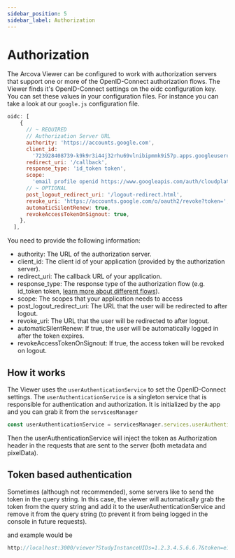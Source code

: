 ```yaml
---
sidebar_position: 5
sidebar_label: Authorization
---
```


# Authorization
The Arcova Viewer can be configured to work with authorization servers that support one or more of the OpenID-Connect authorization flows. The Viewer finds it's OpenID-Connect settings on the oidc configuration key. You can set these values in your configuration files. For instance you can take a look at our
`google.js` configuration file.


```js
oidc: [
    {
      // ~ REQUIRED
      // Authorization Server URL
      authority: 'https://accounts.google.com',
      client_id:
        '723928408739-k9k9r3i44j32rhu69vlnibipmmk9i57p.apps.googleusercontent.com',
      redirect_uri: '/callback',
      response_type: 'id_token token',
      scope:
        'email profile openid https://www.googleapis.com/auth/cloudplatformprojects.readonly https://www.googleapis.com/auth/cloud-healthcare', // email profile openid
      // ~ OPTIONAL
      post_logout_redirect_uri: '/logout-redirect.html',
      revoke_uri: 'https://accounts.google.com/o/oauth2/revoke?token=',
      automaticSilentRenew: true,
      revokeAccessTokenOnSignout: true,
    },
  ],
```

You need to provide the following information:
- authority: The URL of the authorization server.
- client_id: The client id of your application (provided by the authorization server).
- redirect_uri: The callback URL of your application.
- response_type: The response type of the authorization flow (e.g. id_token token, [learn more about different flows](https://darutk.medium.com/diagrams-of-all-the-openid-connect-flows-6968e3990660)).
- scope: The scopes that your application needs to access
- post_logout_redirect_uri: The URL that the user will be redirected to after logout.
- revoke_uri: The URL that the user will be redirected to after logout.
- automaticSilentRenew: If true, the user will be automatically logged in after the token expires.
- revokeAccessTokenOnSignout: If true, the access token will be revoked on logout.



## How it works
The Viewer uses the `userAuthenticationService` to set the OpenID-Connect settings. The `userAuthenticationService` is a singleton service that is responsible for authentication and authorization. It is initialized by the app and you can grab it
from the `servicesManager`

```js
const userAuthenticationService = servicesManager.services.userAuthenticationService;
```

Then the userAuthenticationService will inject the token as Authorization header in the requests that are sent to the server (both metadata
and pixelData).


## Token based authentication
Sometimes (although not recommended), some servers like to send the token
in the query string. In this case, the viewer will automatically grab the token from the query string
and add it to the userAuthenticationService and remove it from the query string (to prevent it from being logged in the console
in future requests).

and example would be

```js
http://localhost:3000/viewer?StudyInstanceUIDs=1.2.3.4.5.6.6.7&token=e123125jsdfahsdf
```
